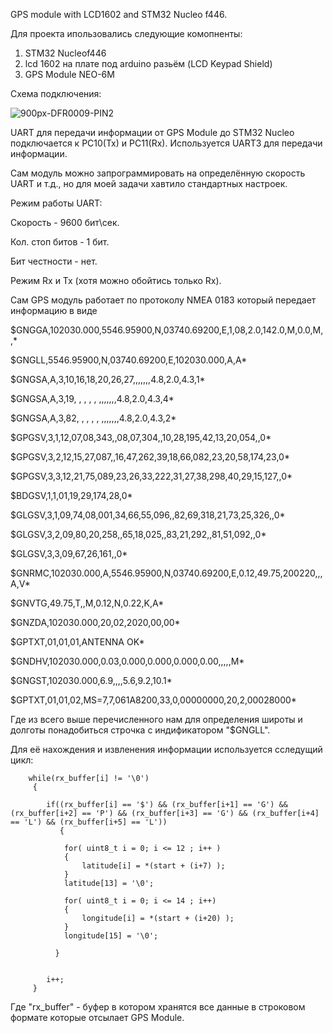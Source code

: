 GPS module with LCD1602 and STM32 Nucleo f446.

Для проекта ипользовались следующие комопненты: 
1) STM32 Nucleof446
2) lcd 1602 на плате под arduino разьём (LCD Keypad Shield)
3) GPS Module NEO-6M

Схема подключения: 

![900px-DFR0009-PIN2](https://github.com/wasddsaw72/GPS-NEO-6M/assets/165021825/c2b818a2-768c-4b30-a737-484e0577de8f)

UART для передачи информации от GPS Module до STM32 Nucleo подключается к PC10(Tx) и PC11(Rx). 
Используется UART3 для передачи информации. 

Сам модуль можно запрограммировать на определённую скорость UART и т.д., но для моей задачи хавтило стандартных настроек.

Режим работы UART: 

Скорость - 9600 бит\сек.

Кол. стоп битов - 1 бит. 

Бит честности - нет. 

Режим Rx и Tx (хотя можно обойтись только Rx).

Сам GPS модуль работает по протоколу NMEA 0183 который передает информацию в виде 

$GNGGA,102030.000,5546.95900,N,03740.69200,E,1,08,2.0,142.0,M,0.0,M,,*

$GNGLL,5546.95900,N,03740.69200,E,102030.000,A,A*

$GNGSA,A,3,10,16,18,20,26,27,,,,,,,4.8,2.0,4.3,1*

$GNGSA,A,3,19,  ,  ,  ,  ,  ,,,,,,,4.8,2.0,4.3,4*

$GNGSA,A,3,82,  ,  ,  ,  ,  ,,,,,,,4.8,2.0,4.3,2*

$GPGSV,3,1,12,07,08,343,,08,07,304,,10,28,195,42,13,20,054,,0*

$GPGSV,3,2,12,15,27,087,,16,47,262,39,18,66,082,23,20,58,174,23,0*

$GPGSV,3,3,12,21,75,089,23,26,33,222,31,27,38,298,40,29,15,127,,0*

$BDGSV,1,1,01,19,29,174,28,0*

$GLGSV,3,1,09,74,08,001,34,66,55,096,,82,69,318,21,73,25,326,,0*

$GLGSV,3,2,09,80,20,258,,65,18,025,,83,21,292,,81,51,092,,0*

$GLGSV,3,3,09,67,26,161,,0*

$GNRMC,102030.000,A,5546.95900,N,03740.69200,E,0.12,49.75,200220,,,A,V*

$GNVTG,49.75,T,,M,0.12,N,0.22,K,A*

$GNZDA,102030.000,20,02,2020,00,00*

$GPTXT,01,01,01,ANTENNA OK*

$GNDHV,102030.000,0.03,0.000,0.000,0.000,0.00,,,,,M*

$GNGST,102030.000,6.9,,,,5.6,9.2,10.1*

$GPTXT,01,01,02,MS=7,7,061A8200,33,0,00000000,20,2,00028000*

Где из всего выше перечисленного нам для определения широты и долготы понадобиться строчка с индификатором "$GNGLL".

Для её нахождения и извленения информации используется сследущий цикл: 

        while(rx_buffer[i] != '\0')
         {

        	if((rx_buffer[i] == '$') && (rx_buffer[i+1] == 'G') && (rx_buffer[i+2] == 'P') && (rx_buffer[i+3] == 'G') && (rx_buffer[i+4] == 'L') && (rx_buffer[i+5] == 'L'))
        	   {

        		for( uint8_t i = 0; i <= 12 ; i++ )
        		{
        			latitude[i] = *(start + (i+7) );
        		}
        		latitude[13] = '\0';

        		for( uint8_t i = 0; i <= 14 ; i++)
        		{
        			longitude[i] = *(start + (i+20) );
        		}
        		longitude[15] = '\0';

        	  }


        	i++;
         }

Где "rx_buffer" - буфер в котором хранятся все данные в строковом формате которые отсылает GPS Module. 

